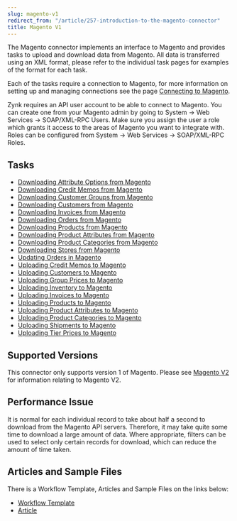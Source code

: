 ```yaml
---
slug: magento-v1
redirect_from: "/article/257-introduction-to-the-magento-connector"
title: Magento V1
---
```

The Magento connector implements an interface to Magento and provides tasks to upload and download data from Magento. All data is transferred using an XML format, please refer to the individual task pages for examples of the format for each task.

Each of the tasks require a connection to Magento, for more information on setting up and managing connections see the page [Connecting to Magento](connecting-to-magento).

Zynk requires an API user account to be able to connect to Magento. You can create one from your Magento admin by going to System -> Web Services -> SOAP/XML-RPC Users. Make sure you assign the user a role which grants it access to the areas of Magento you want to integrate with. Roles can be configured from System -> Web Services -> SOAP/XML-RPC Roles.

## Tasks
* [Downloading Attribute Options from Magento](downloading-attribute-options-from-magento)
* [Downloading Credit Memos from Magento](downloading-credit-memos-from-magento)
* [Downloading Customer Groups from Magento](downloading-customer-groups-from-magento)
* [Downloading Customers from Magento](downloading-customers-from-magento)
* [Downloading Invoices from Magento](downloading-invoices-from-magento)
* [Downloading Orders from Magento](downloading-orders-from-magento)
* [Downloading Products from Magento](downloading-products-from-magento)
* [Downloading Product Attributes from Magento](downloading-product-attributes-from-magento)
* [Downloading Product Categories from Magento](downloading-product-categories-from-magento)
* [Downloading Stores from Magento](downloading-stores-from-magento)
* [Updating Orders in Magento](updating-orders-in-magento)
* [Uploading Credit Memos to Magento](uploading-credit-memos-to-magento)
* [Uploading Customers to Magento](uploading-customers-to-magento)
* [Uploading Group Prices to Magento](uploading-group-prices-to-magento)
* [Uploading Inventory to Magento](uploading-inventory-to-magento)
* [Uploading Invoices to Magento](uploading-invoices-to-magento)
* [Uploading Products to Magento](uploading-products-to-magento)
* [Uploading Product Attributes to Magento](uploading-product-attributes-to-magento)
* [Uploading Product Categories to Magento](uploading-product-categories-to-magento)
* [Uploading Shipments to Magento](uploading-shipments-to-magento)
* [Uploading Tier Prices to Magento](uploading-tier-prices-to-magento)

## Supported Versions
This connector only supports version 1 of Magento. Please see [Magento V2](magento-v2) for information relating to Magento V2.

## Performance Issue
It is normal for each individual record to take about half a second to download from the Magento API servers. Therefore, it may take quite some time to download a large amount of data. Where appropriate, filters can be used to select only certain records for download, which can reduce the amount of time taken.

## Articles and Sample Files
There is a Workflow Template, Articles and Sample Files on the links below:

* [Workflow Template](https://github.com/zynksoftware/samples/tree/master/Workflow%20Samples)
* [Article](magento-to-sage-integration)
